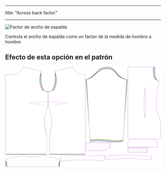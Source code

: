 - - -
title: "Across back factor"
- - -

![Factor de ancho de espalda](./acrossbackfactor.svg)

Controla el ancho de espalda como un factor de la medida de hombro a hombro

## Efecto de esta opción en el patrón

![Esta imagen muestra el efecto de esta opción superponiendo varias variantes que tienen un valor diferente para esta opción](simone_acrossbackfactor_sample.svg "Effect of this option on the pattern")
